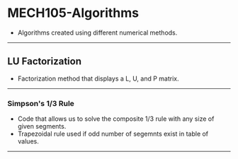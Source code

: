# MECH105-Algorithms
- Algorithms created  using different numerical methods.
---
## LU Factorization
- Factorization method that displays a L, U, and P matrix.
---
### Simpson's 1/3 Rule
- Code that allows us to solve the composite 1/3 rule with any size of given segments.
- Trapezoidal rule used if odd number of segemnts exist in table of values.
---
